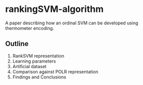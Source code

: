 # rankingSVM-algorithm

A paper describing how an ordinal SVM can be developed using thermometer encoding.

## Outline

1. RankSVM representation
2. Learning parameters
3. Artificial dataset
4. Comparison against POLR representation
5. Findings and Conclusions
